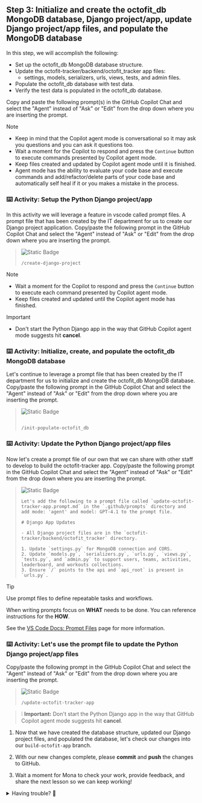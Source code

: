 ## Step 3: Initialize and create the octofit_db MongoDB database, Django project/app, update Django project/app files, and populate the MongoDB database

In this step, we will accomplish the following:

- Set up the octofit_db MongoDB database structure.
- Update the octofit-tracker/backend/octofit_tracker app files:
  - settings, models, serializers, urls, views, tests, and admin files.
- Populate the octofit_db database with test data.
- Verify the test data is populated in the octofit_db database.

Copy and paste the following prompt(s) in the GitHub Copilot Chat and select the "Agent" instead of "Ask" or "Edit" from the drop down where you are inserting the prompt.

> [!NOTE]
> - Keep in mind that the Copilot agent mode is conversational so it may ask you questions and you can ask it questions too.
> - Wait a moment for the Copilot to respond and press the `Continue` button to execute commands presented by Copilot agent mode.
> - Keep files created and updated by Copilot agent mode until it is finished.
> - Agent mode has the ability to evaluate your code base and execute commands and add/refactor/delete parts of your code base and automatically self heal if it or you makes a mistake in the process.

### :keyboard: Activity: Setup the Python Django project/app

In this activity we will leverage a feature in vscode called prompt files. A prompt file that has been created by the IT department for us to create our Django project application. Copy/paste the following prompt in the GitHub Copilot Chat and select the "Agent" instead of "Ask" or "Edit" from the drop down where you are inserting the prompt.

> ![Static Badge](https://img.shields.io/badge/-Prompt-text?style=flat-square&logo=github%20copilot&labelColor=512a97&color=ecd8ff)
>
> ```prompt
> /create-django-project
>```

> [!NOTE]
> - Wait a moment for the Copilot to respond and press the `Continue` button to execute each command presented by Copilot agent mode.
> - Keep files created and updated until the Copilot agent mode has finished.

> [!IMPORTANT]
> - Don't start the Python Django app in the way that GitHub Copilot agent mode suggests hit **cancel**.

### :keyboard: Activity: Initialize, create, and populate the octofit_db MongoDB database

Let's continue to leverage a prompt file that has been created by the IT department for us to initialize and create the octofit_db MongoDB database. Copy/paste the following prompt in the GitHub Copilot Chat and select the "Agent" instead of "Ask" or "Edit" from the drop down where you are inserting the prompt.

> ![Static Badge](https://img.shields.io/badge/-Prompt-text?style=flat-square&logo=github%20copilot&labelColor=512a97&color=ecd8ff)
>
> ```prompt
>
> /init-populate-octofit_db
> ```

### :keyboard: Activity: Update the Python Django project/app files

Now let's create a prompt file of our own that we can share with other staff to develop to build the octofit-tracker app. Copy/paste the following prompt in the GitHub Copilot Chat and select the "Agent" instead of "Ask" or "Edit" from the drop down where you are inserting the prompt.

> ![Static Badge](https://img.shields.io/badge/-Prompt-text?style=flat-square&logo=github%20copilot&labelColor=512a97&color=ecd8ff)
>
> ```prompt
> Let's add the following to a prompt file called `update-octofit-tracker-app.prompt.md` in the `.github/prompts` directory and add mode: 'agent' and model: GPT-4.1 to the prompt file.
>
> # Django App Updates
>
> - All Django project files are in the `octofit-tracker/backend/octofit_tracker` directory.
>
> 1. Update `settings.py` for MongoDB connection and CORS.
> 2. Update `models.py`, `serializers.py`, `urls.py`, `views.py`, `tests.py`, and `admin.py` to support users, teams, activities, leaderboard, and workouts collections.
> 3. Ensure `/` points to the api and `api_root` is present in `urls.py`.
> ```

> [!TIP]
> Use prompt files to define repeatable tasks and workflows.
>
> When writing prompts focus on **WHAT** needs to be done. You can reference instructions for the **HOW**.

See the [VS Code Docs: Prompt Files](https://code.visualstudio.com/docs/copilot/copilot-customization#_prompt-files-experimental) page for more information.

### :keyboard: Activity: Let's use the prompt file to update the Python Django project/app files

Copy/paste the following prompt in the GitHub Copilot Chat and select the "Agent" instead of "Ask" or "Edit" from the drop down where you are inserting the prompt.

> ![Static Badge](https://img.shields.io/badge/-Prompt-text?style=flat-square&logo=github%20copilot&labelColor=512a97&color=ecd8ff)
>
> ```prompt
> /update-octofit-tracker-app
> ```
>

> ❕ **Important:** Don't start the Python Django app in the way that GitHub Copilot agent mode suggests hit **cancel**.

1. Now that we have created the database structure, updated our Django project files, and populated the database, let's check our changes into our `build-octofit-app` branch.

1. With our new changes complete, please **commit** and **push** the changes to GitHub.

1. Wait a moment for Mona to check your work, provide feedback, and share the next lesson so we can keep working!

<details>
<summary>Having trouble? 🤷</summary><br/>

If you don't get feedback, here are some things to check:

- Make sure your commit changes were made for the following files to the branch `build-octofit-app` and pushed/synchronized to GitHub:
  - `octofit-tracker/backend/octofit_tracker/settings.py`
  - `octofit-tracker/backend/octofit_tracker/management/commands/populate_db.py`
- If Mona found a mistake, simply make a correction and push your changes again. Mona will check your work as many times as needed.

</details>
